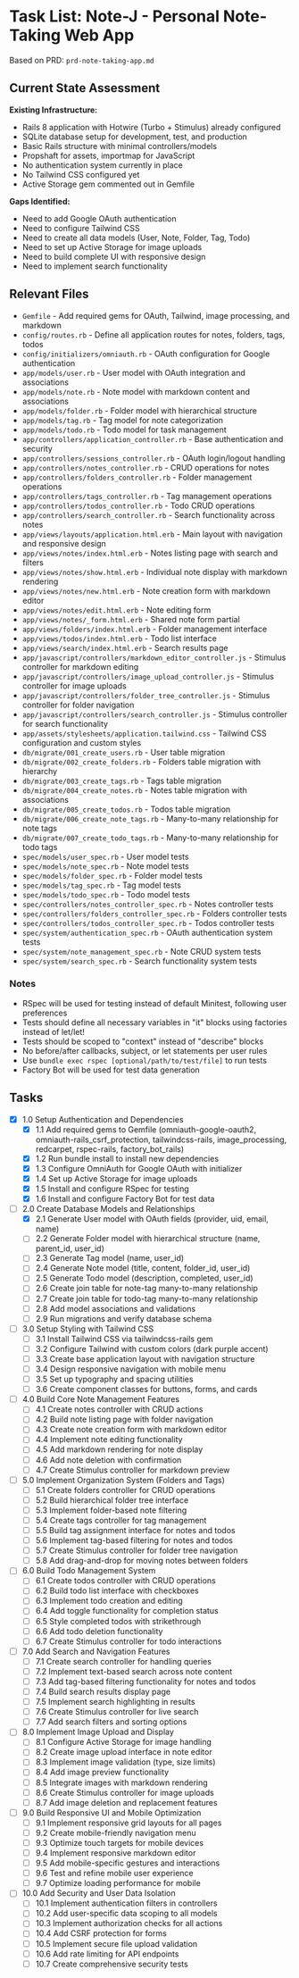 # Task List: Note-J - Personal Note-Taking Web App

Based on PRD: `prd-note-taking-app.md`

## Current State Assessment

**Existing Infrastructure:**
- Rails 8 application with Hotwire (Turbo + Stimulus) already configured
- SQLite database setup for development, test, and production
- Basic Rails structure with minimal controllers/models
- Propshaft for assets, importmap for JavaScript
- No authentication system currently in place
- No Tailwind CSS configured yet
- Active Storage gem commented out in Gemfile

**Gaps Identified:**
- Need to add Google OAuth authentication
- Need to configure Tailwind CSS
- Need to create all data models (User, Note, Folder, Tag, Todo)
- Need to set up Active Storage for image uploads
- Need to build complete UI with responsive design
- Need to implement search functionality

## Relevant Files

- `Gemfile` - Add required gems for OAuth, Tailwind, image processing, and markdown
- `config/routes.rb` - Define all application routes for notes, folders, tags, todos
- `config/initializers/omniauth.rb` - OAuth configuration for Google authentication
- `app/models/user.rb` - User model with OAuth integration and associations
- `app/models/note.rb` - Note model with markdown content and associations
- `app/models/folder.rb` - Folder model with hierarchical structure
- `app/models/tag.rb` - Tag model for note categorization
- `app/models/todo.rb` - Todo model for task management
- `app/controllers/application_controller.rb` - Base authentication and security
- `app/controllers/sessions_controller.rb` - OAuth login/logout handling
- `app/controllers/notes_controller.rb` - CRUD operations for notes
- `app/controllers/folders_controller.rb` - Folder management operations
- `app/controllers/tags_controller.rb` - Tag management operations
- `app/controllers/todos_controller.rb` - Todo CRUD operations
- `app/controllers/search_controller.rb` - Search functionality across notes
- `app/views/layouts/application.html.erb` - Main layout with navigation and responsive design
- `app/views/notes/index.html.erb` - Notes listing page with search and filters
- `app/views/notes/show.html.erb` - Individual note display with markdown rendering
- `app/views/notes/new.html.erb` - Note creation form with markdown editor
- `app/views/notes/edit.html.erb` - Note editing form
- `app/views/notes/_form.html.erb` - Shared note form partial
- `app/views/folders/index.html.erb` - Folder management interface
- `app/views/todos/index.html.erb` - Todo list interface
- `app/views/search/index.html.erb` - Search results page
- `app/javascript/controllers/markdown_editor_controller.js` - Stimulus controller for markdown editing
- `app/javascript/controllers/image_upload_controller.js` - Stimulus controller for image uploads
- `app/javascript/controllers/folder_tree_controller.js` - Stimulus controller for folder navigation
- `app/javascript/controllers/search_controller.js` - Stimulus controller for search functionality
- `app/assets/stylesheets/application.tailwind.css` - Tailwind CSS configuration and custom styles
- `db/migrate/001_create_users.rb` - User table migration
- `db/migrate/002_create_folders.rb` - Folders table migration with hierarchy
- `db/migrate/003_create_tags.rb` - Tags table migration
- `db/migrate/004_create_notes.rb` - Notes table migration with associations
- `db/migrate/005_create_todos.rb` - Todos table migration
- `db/migrate/006_create_note_tags.rb` - Many-to-many relationship for note tags
- `db/migrate/007_create_todo_tags.rb` - Many-to-many relationship for todo tags
- `spec/models/user_spec.rb` - User model tests
- `spec/models/note_spec.rb` - Note model tests
- `spec/models/folder_spec.rb` - Folder model tests
- `spec/models/tag_spec.rb` - Tag model tests
- `spec/models/todo_spec.rb` - Todo model tests
- `spec/controllers/notes_controller_spec.rb` - Notes controller tests
- `spec/controllers/folders_controller_spec.rb` - Folders controller tests
- `spec/controllers/todos_controller_spec.rb` - Todos controller tests
- `spec/system/authentication_spec.rb` - OAuth authentication system tests
- `spec/system/note_management_spec.rb` - Note CRUD system tests
- `spec/system/search_spec.rb` - Search functionality system tests

### Notes

- RSpec will be used for testing instead of default Minitest, following user preferences
- Tests should define all necessary variables in "it" blocks using factories instead of let/let!
- Tests should be scoped to "context" instead of "describe" blocks
- No before/after callbacks, subject, or let statements per user rules
- Use `bundle exec rspec [optional/path/to/test/file]` to run tests
- Factory Bot will be used for test data generation

## Tasks

- [x] 1.0 Setup Authentication and Dependencies
  - [x] 1.1 Add required gems to Gemfile (omniauth-google-oauth2, omniauth-rails_csrf_protection, tailwindcss-rails, image_processing, redcarpet, rspec-rails, factory_bot_rails)
  - [x] 1.2 Run bundle install to install new dependencies
  - [x] 1.3 Configure OmniAuth for Google OAuth with initializer
  - [x] 1.4 Set up Active Storage for image uploads
  - [x] 1.5 Install and configure RSpec for testing
  - [x] 1.6 Install and configure Factory Bot for test data

- [ ] 2.0 Create Database Models and Relationships  
  - [x] 2.1 Generate User model with OAuth fields (provider, uid, email, name)
  - [ ] 2.2 Generate Folder model with hierarchical structure (name, parent_id, user_id)
  - [ ] 2.3 Generate Tag model (name, user_id)
  - [ ] 2.4 Generate Note model (title, content, folder_id, user_id)
  - [ ] 2.5 Generate Todo model (description, completed, user_id)
  - [ ] 2.6 Create join table for note-tag many-to-many relationship
  - [ ] 2.7 Create join table for todo-tag many-to-many relationship
  - [ ] 2.8 Add model associations and validations
  - [ ] 2.9 Run migrations and verify database schema

- [ ] 3.0 Setup Styling with Tailwind CSS
  - [ ] 3.1 Install Tailwind CSS via tailwindcss-rails gem
  - [ ] 3.2 Configure Tailwind with custom colors (dark purple accent)
  - [ ] 3.3 Create base application layout with navigation structure
  - [ ] 3.4 Design responsive navigation with mobile menu
  - [ ] 3.5 Set up typography and spacing utilities
  - [ ] 3.6 Create component classes for buttons, forms, and cards

- [ ] 4.0 Build Core Note Management Features
  - [ ] 4.1 Create notes controller with CRUD actions
  - [ ] 4.2 Build note listing page with folder navigation
  - [ ] 4.3 Create note creation form with markdown editor
  - [ ] 4.4 Implement note editing functionality
  - [ ] 4.5 Add markdown rendering for note display
  - [ ] 4.6 Add note deletion with confirmation
  - [ ] 4.7 Create Stimulus controller for markdown preview

- [ ] 5.0 Implement Organization System (Folders and Tags)
  - [ ] 5.1 Create folders controller for CRUD operations
  - [ ] 5.2 Build hierarchical folder tree interface
  - [ ] 5.3 Implement folder-based note filtering
  - [ ] 5.4 Create tags controller for tag management
  - [ ] 5.5 Build tag assignment interface for notes and todos
  - [ ] 5.6 Implement tag-based filtering for notes and todos
  - [ ] 5.7 Create Stimulus controller for folder tree navigation
  - [ ] 5.8 Add drag-and-drop for moving notes between folders

- [ ] 6.0 Build Todo Management System
  - [ ] 6.1 Create todos controller with CRUD operations
  - [ ] 6.2 Build todo list interface with checkboxes
  - [ ] 6.3 Implement todo creation and editing
  - [ ] 6.4 Add toggle functionality for completion status
  - [ ] 6.5 Style completed todos with strikethrough
  - [ ] 6.6 Add todo deletion functionality
  - [ ] 6.7 Create Stimulus controller for todo interactions

- [ ] 7.0 Add Search and Navigation Features
  - [ ] 7.1 Create search controller for handling queries
  - [ ] 7.2 Implement text-based search across note content
  - [ ] 7.3 Add tag-based filtering functionality for notes and todos
  - [ ] 7.4 Build search results display page
  - [ ] 7.5 Implement search highlighting in results
  - [ ] 7.6 Create Stimulus controller for live search
  - [ ] 7.7 Add search filters and sorting options

- [ ] 8.0 Implement Image Upload and Display
  - [ ] 8.1 Configure Active Storage for image handling
  - [ ] 8.2 Create image upload interface in note editor
  - [ ] 8.3 Implement image validation (type, size limits)
  - [ ] 8.4 Add image preview functionality
  - [ ] 8.5 Integrate images with markdown rendering
  - [ ] 8.6 Create Stimulus controller for image uploads
  - [ ] 8.7 Add image deletion and replacement features

- [ ] 9.0 Build Responsive UI and Mobile Optimization
  - [ ] 9.1 Implement responsive grid layouts for all pages
  - [ ] 9.2 Create mobile-friendly navigation menu
  - [ ] 9.3 Optimize touch targets for mobile devices
  - [ ] 9.4 Implement responsive markdown editor
  - [ ] 9.5 Add mobile-specific gestures and interactions
  - [ ] 9.6 Test and refine mobile user experience
  - [ ] 9.7 Optimize loading performance for mobile

- [ ] 10.0 Add Security and User Data Isolation
  - [ ] 10.1 Implement authentication filters in controllers
  - [ ] 10.2 Add user-specific data scoping to all models
  - [ ] 10.3 Implement authorization checks for all actions
  - [ ] 10.4 Add CSRF protection for forms
  - [ ] 10.5 Implement secure file upload validation
  - [ ] 10.6 Add rate limiting for API endpoints
  - [ ] 10.7 Create comprehensive security tests
